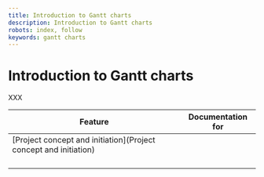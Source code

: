 ```yaml
---
title: Introduction to Gantt charts
description: Introduction to Gantt charts
robots: index, follow
keywords: gantt charts
---
```


# Introduction to Gantt charts

XXX

| Feature                                                      | Documentation for |
| ------------------------------------------------------------ | ----------------- |
| [Project concept and initiation](Project concept and initiation) |                   |
|                                                              |                   |
|                                                              |                   |
|                                                              |                   |
|                                                              |                   |

